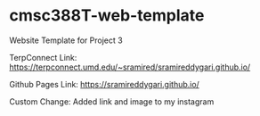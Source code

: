 # cmsc388T-web-template

Website Template for Project 3

TerpConnect Link: https://terpconnect.umd.edu/~sramired/sramireddygari.github.io/

Github Pages Link: https://sramireddygari.github.io/

Custom Change: Added link and image to my instagram
